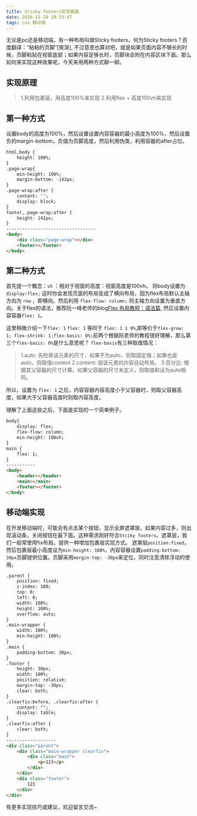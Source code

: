 ```yaml
---
title: Sticky footers实现套路
date: 2016-11-20 20:33:47
tags: css 移动端
---
```


无论是pc还是移动端，有一种布局叫做Sticky footers，何为Sticky footers？百度翻译：“粘粘的页脚”[笑哭],
不过意思也算对吧，就是如果页面内容不够长的时候，页脚粘贴在视窗底部；如果内容足够长时，页脚块会附在内容区块下面。那么如何来实现这种效果呢，今天来用两种方式聊一聊。
<!-- more -->

## 实现原理
>1.利用包裹层，用高度100%来实现
>2.利用flex + 高度100vh来实现

## 第一种方式

设置body的高度为100%，然后设置设置内容容器的最小高度为100%，然后设置负的margin-bottom，负值为页脚高度，然后利用伪类，利用容器的after占位。
``` html
html,body {
	height: 100%;
}
.page-wrap{
	min-height: 100%;
	margin-bottom: -142px;
}
.page-wrap:after {
	content: '';
	display: block;
}
footer,.page-wrap:after {
	height: 142px;
}
----------------------------------
<body>
	<div class="page-wrap"></div>
	<footer></footer>
</body>
```
## 第二种方式
首先提一个概念：`vh` ：相对于视窗的高度：视窗高度是100vh。
将body设置为 `display:flex;` 这时你会发现页面的布局变成了横向布局，因为flex布局默认主轴方向为 `row` ，即横向。然后利用 `flex-flow: column;` 将主轴方向设置为垂直方向。关于flex的语法，推荐阮一峰老师的blog[Flex 布局教程：语法篇](http://www.ruanyifeng.com/blog/2015/07/flex-grammar.html?utm_source=tuicool),
然后设置内容容器`flex: 1`。

这里稍微介绍一下`flex: 1`
`flex: 1` 等同于 `flex: 1 1 0%`,即等价于`flex-grow: 1; flex-shrink: 1;flex-basis: 0%;`前两个根据阮老师的教程很好理解，那么第三个`flex-basis: 0%`是什么意思呢？
`flex-basis`有三种取值情况：
>1.auto: 先检索该元素的尺寸，如果不为auto，则取固定值；如果也是auto，则取值content
>2.content: 指该元素的内容自动布局。
>3.百分比: 根据其父容器的尺寸计算。如果父容器的尺寸未定义，则取值和设为auto相同。

所以，设置为 `flex: 1` 之后，内容容器内容高度小于父容器时，则取父容器高度，如果大于父容器高度时则取内容高度。

理解了上面这些之后，下面是实现的一个简单例子。
``` html
body{
	display: flex;
	flex-flow: column;
	min-height: 100vh;
}
main {
	flex: 1;
}
-----------
<body>
	<header></header>
	<main></main>
	<footer></footer>
</body>
```
## 移动端实现
在开发移动端时，可能会有点击某个按钮，显示全屏遮罩层，如果内容过多，则出现滚动条，关闭按钮在最下面。这种需求刚好符合`Stciky footers`。遮罩层，我们一般常使用fix布局。提供一种增加包裹层实现方式。
遮罩层`position:fixed`，然后包裹层最小高度设为`min-height: 100%`，内容容器设置`padding-bottom: 30px`页脚提供位置。页脚采用`margin-top: -30px`来定位，同时注意清除浮动的使用。
``` html
.parent {
	position: fixed;
	z-index: 100;
	top: 0;
	left: 0;
	width: 100%;
	height: 100%;
	overflow: auto;
}
.main-wrapper {
	width: 100%;
	min-height: 100%;
}
.main {
	padding-bottom: 30px;
}
.footer	{
	height: 30px;
	width: 100%;
	position: relative;
	margin-top: -30px;
	clear: both;
}
.clearfix:before, .clearfix:after {
	content: "";
	display: table;
}
.clearfix:after {
	clear: both;
}
-------------------
<div class="parent">
	<div class="main-wrapper clearfix">
		<div class="main">
			<p>123</p>
		</div>
	</div>
	<div class="footer">
		123
	</div>
</div>
```

有更多实现技巧或建议，欢迎留言交流~
